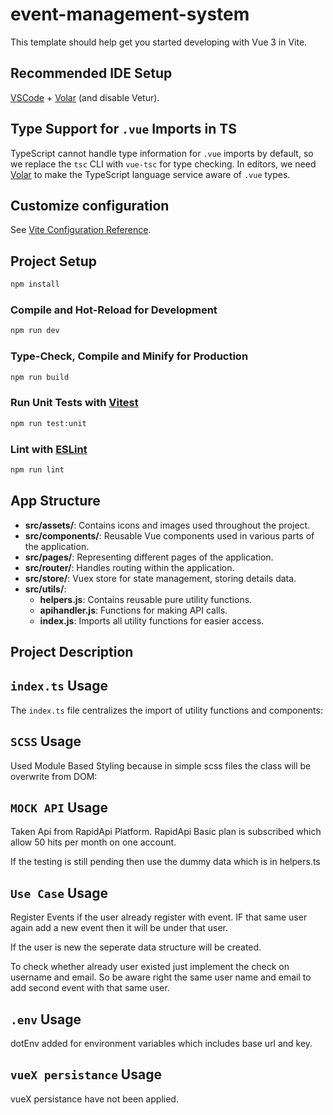 # event-management-system

This template should help get you started developing with Vue 3 in Vite.

## Recommended IDE Setup

[VSCode](https://code.visualstudio.com/) + [Volar](https://marketplace.visualstudio.com/items?itemName=Vue.volar) (and disable Vetur).

## Type Support for `.vue` Imports in TS

TypeScript cannot handle type information for `.vue` imports by default, so we replace the `tsc` CLI with `vue-tsc` for type checking. In editors, we need [Volar](https://marketplace.visualstudio.com/items?itemName=Vue.volar) to make the TypeScript language service aware of `.vue` types.

## Customize configuration

See [Vite Configuration Reference](https://vitejs.dev/config/).

## Project Setup

```sh
npm install
```

### Compile and Hot-Reload for Development

```sh
npm run dev
```

### Type-Check, Compile and Minify for Production

```sh
npm run build
```

### Run Unit Tests with [Vitest](https://vitest.dev/)

```sh
npm run test:unit
```

### Lint with [ESLint](https://eslint.org/)

```sh
npm run lint
```

## App Structure

- **src/assets/**: Contains icons and images used throughout the project.
- **src/components/**: Reusable Vue components used in various parts of the application.
- **src/pages/**: Representing different pages of the application.
- **src/router/**: Handles routing within the application.
- **src/store/**: Vuex store for state management, storing details data.
- **src/utils/**:
  - **helpers.js**: Contains reusable pure utility functions.
  - **apihandler.js**: Functions for making API calls.
  - **index.js**: Imports all utility functions for easier access.

## Project Description

## `index.ts` Usage

The `index.ts` file centralizes the import of utility functions and components:

## `SCSS` Usage

Used Module Based Styling because in simple scss files the class will be overwrite from DOM:

## `MOCK API` Usage

Taken Api from RapidApi Platform. RapidApi Basic plan is subscribed which allow 50 hits per month on one account.

If the testing is still pending then use the dummy data which is in helpers.ts

## `Use Case` Usage

Register Events if the user already register with event. IF that same user again add a new event then it will be under that user.

If the user is new the seperate data structure will be created.

To check whether already user existed just implement the check on username and email. So be aware right the same user name and email to add second event with that same user.

## `.env` Usage

dotEnv added for environment variables which includes base url and key.

## `vueX persistance` Usage

vueX persistance have not been applied.
